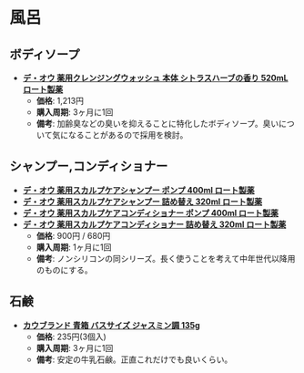 風呂
====

ボディソープ
----

- [**デ・オウ 薬用クレンジングウォッシュ 本体 シトラスハーブの香り 520mL ロート製薬**](https://lohaco.jp/product/9599674/)
  - **価格**: 1,213円
  - **購入周期**: 3ヶ月に1回
  - **備考**: 加齢臭などの臭いを抑えることに特化したボディソープ。臭いについて気になることがあるので採用を検討。

シャンプー,コンディショナー
----

- [**デ・オウ 薬用スカルプケアシャンプー ポンプ 400ml ロート製薬**](https://lohaco.jp/product/3179162/)
- [**デ・オウ 薬用スカルプケアシャンプー 詰め替え 320ml ロート製薬**](https://lohaco.jp/product/3179224/)
- [**デ・オウ 薬用スカルプケアコンディショナー ポンプ 400ml ロート製薬**](https://lohaco.jp/product/3179190/)
- [**デ・オウ 薬用スカルプケアコンディショナー 詰め替え 320ml ロート製薬**](https://lohaco.jp/product/3179206/)
  - **価格**: 900円 / 680円
  - **購入周期**: 1ヶ月に1回
  - **備考**: ノンシリコンの同シリーズ。長く使うことを考えて中年世代以降用のものにする。

石鹸
----

- [**カウブランド 青箱 バスサイズ ジャスミン調 135g**](https://lohaco.jp/product/8364341/)
  - **価格**: 235円(3個入)
  - **購入周期**: 3ヶ月に1回
  - **備考**: 安定の牛乳石鹸。正直これだけでも良いくらい。
